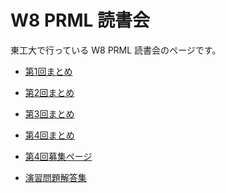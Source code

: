 W8 PRML 読書会
====

東工大で行っている W8 PRML 読書会のページです。

- [第1回まとめ](https://github.com/daimatz/w8prml/blob/master/files/2012-09-11/README.md)
- [第2回まとめ](https://github.com/daimatz/w8prml/blob/master/files/2012-09-24/README.md)
- [第3回まとめ](https://github.com/daimatz/w8prml/blob/master/files/2012-10-02/README.md)
- [第4回まとめ](https://github.com/daimatz/w8prml/blob/master/files/2012-10-15/README.md)
- [第4回募集ページ](http://partake.in/events/45683e09-bde4-451b-bcac-ad827dfa17a6)

- [演習問題解答集](https://github.com/daimatz/w8prml/blob/master/files/exercise_solutions/README.md)
